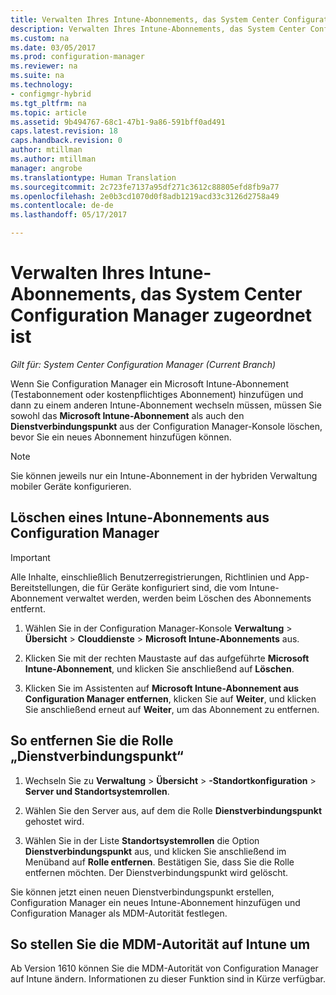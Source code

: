 ```yaml
---
title: Verwalten Ihres Intune-Abonnements, das System Center Configuration Manager zugeordnet ist | Microsoft-Dokumentation
description: Verwalten Ihres Intune-Abonnements, das System Center Configuration Manager zugeordnet ist.
ms.custom: na
ms.date: 03/05/2017
ms.prod: configuration-manager
ms.reviewer: na
ms.suite: na
ms.technology:
- configmgr-hybrid
ms.tgt_pltfrm: na
ms.topic: article
ms.assetid: 9b494767-68c1-47b1-9a86-591bff0ad491
caps.latest.revision: 18
caps.handback.revision: 0
author: mtillman
ms.author: mtillman
manager: angrobe
ms.translationtype: Human Translation
ms.sourcegitcommit: 2c723fe7137a95df271c3612c88805efd8fb9a77
ms.openlocfilehash: 2e0b3cd1070d0f8adb1219acd33c3126d2758a49
ms.contentlocale: de-de
ms.lasthandoff: 05/17/2017

---
```

# <a name="manage-an-intune-subscription-associated-with-system-center-configuration-manager"></a>Verwalten Ihres Intune-Abonnements, das System Center Configuration Manager zugeordnet ist

*Gilt für: System Center Configuration Manager (Current Branch)*

Wenn Sie Configuration Manager ein Microsoft Intune-Abonnement (Testabonnement oder kostenpflichtiges Abonnement) hinzufügen und dann zu einem anderen Intune-Abonnement wechseln müssen, müssen Sie sowohl das **Microsoft Intune-Abonnement** als auch den **Dienstverbindungspunkt** aus der Configuration Manager-Konsole löschen, bevor Sie ein neues Abonnement hinzufügen können.

> [!NOTE]
> Sie können jeweils nur ein Intune-Abonnement in der hybriden Verwaltung mobiler Geräte konfigurieren.

## <a name="how-to-delete-an-intune-subscription-from-configuration-manager"></a>Löschen eines Intune-Abonnements aus Configuration Manager

> [!IMPORTANT]
>  Alle Inhalte, einschließlich Benutzerregistrierungen, Richtlinien und App-Bereitstellungen, die für Geräte konfiguriert sind, die vom Intune-Abonnement verwaltet werden, werden beim Löschen des Abonnements entfernt.

1.  Wählen Sie in der Configuration Manager-Konsole **Verwaltung** > **Übersicht** > **Clouddienste** > **Microsoft Intune-Abonnements** aus.

2.  Klicken Sie mit der rechten Maustaste auf das aufgeführte **Microsoft Intune-Abonnement**, und klicken Sie anschließend auf **Löschen**.

3.   Klicken Sie im Assistenten auf **Microsoft Intune-Abonnement aus Configuration Manager entfernen**, klicken Sie auf **Weiter**, und klicken Sie anschließend erneut auf **Weiter**, um das Abonnement zu entfernen.


## <a name="how-to-remove-the-service-connection-point-role"></a>So entfernen Sie die Rolle „Dienstverbindungspunkt“

1.  Wechseln Sie zu **Verwaltung** > **Übersicht** > **-Standortkonfiguration** > **Server und Standortsystemrollen**.

2.  Wählen Sie den Server aus, auf dem die Rolle **Dienstverbindungspunkt** gehostet wird.

3.  Wählen Sie in der Liste **Standortsystemrollen** die Option **Dienstverbindungspunkt** aus, und klicken Sie anschließend im Menüband auf **Rolle entfernen**. Bestätigen Sie, dass Sie die Rolle entfernen möchten. Der Dienstverbindungspunkt wird gelöscht.

Sie können jetzt einen neuen Dienstverbindungspunkt erstellen, Configuration Manager ein neues Intune-Abonnement hinzufügen und Configuration Manager als MDM-Autorität festlegen.

## <a name="how-to-change-mdm-authority-to-intune"></a>So stellen Sie die MDM-Autorität auf Intune um

Ab Version 1610 können Sie die MDM-Autorität von Configuration Manager auf Intune ändern. Informationen zu dieser Funktion sind in Kürze verfügbar.

